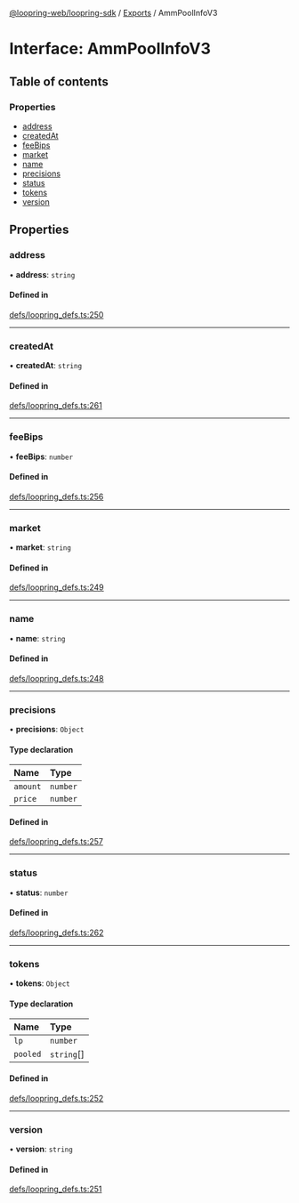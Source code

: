 [@loopring-web/loopring-sdk](../README.md) / [Exports](../modules.md) / AmmPoolInfoV3

# Interface: AmmPoolInfoV3

## Table of contents

### Properties

- [address](AmmPoolInfoV3.md#address)
- [createdAt](AmmPoolInfoV3.md#createdat)
- [feeBips](AmmPoolInfoV3.md#feebips)
- [market](AmmPoolInfoV3.md#market)
- [name](AmmPoolInfoV3.md#name)
- [precisions](AmmPoolInfoV3.md#precisions)
- [status](AmmPoolInfoV3.md#status)
- [tokens](AmmPoolInfoV3.md#tokens)
- [version](AmmPoolInfoV3.md#version)

## Properties

### address

• **address**: `string`

#### Defined in

[defs/loopring_defs.ts:250](https://github.com/Loopring/loopring_sdk/blob/f91f904/src/defs/loopring_defs.ts#L250)

___

### createdAt

• **createdAt**: `string`

#### Defined in

[defs/loopring_defs.ts:261](https://github.com/Loopring/loopring_sdk/blob/f91f904/src/defs/loopring_defs.ts#L261)

___

### feeBips

• **feeBips**: `number`

#### Defined in

[defs/loopring_defs.ts:256](https://github.com/Loopring/loopring_sdk/blob/f91f904/src/defs/loopring_defs.ts#L256)

___

### market

• **market**: `string`

#### Defined in

[defs/loopring_defs.ts:249](https://github.com/Loopring/loopring_sdk/blob/f91f904/src/defs/loopring_defs.ts#L249)

___

### name

• **name**: `string`

#### Defined in

[defs/loopring_defs.ts:248](https://github.com/Loopring/loopring_sdk/blob/f91f904/src/defs/loopring_defs.ts#L248)

___

### precisions

• **precisions**: `Object`

#### Type declaration

| Name | Type |
| :------ | :------ |
| `amount` | `number` |
| `price` | `number` |

#### Defined in

[defs/loopring_defs.ts:257](https://github.com/Loopring/loopring_sdk/blob/f91f904/src/defs/loopring_defs.ts#L257)

___

### status

• **status**: `number`

#### Defined in

[defs/loopring_defs.ts:262](https://github.com/Loopring/loopring_sdk/blob/f91f904/src/defs/loopring_defs.ts#L262)

___

### tokens

• **tokens**: `Object`

#### Type declaration

| Name | Type |
| :------ | :------ |
| `lp` | `number` |
| `pooled` | `string`[] |

#### Defined in

[defs/loopring_defs.ts:252](https://github.com/Loopring/loopring_sdk/blob/f91f904/src/defs/loopring_defs.ts#L252)

___

### version

• **version**: `string`

#### Defined in

[defs/loopring_defs.ts:251](https://github.com/Loopring/loopring_sdk/blob/f91f904/src/defs/loopring_defs.ts#L251)
